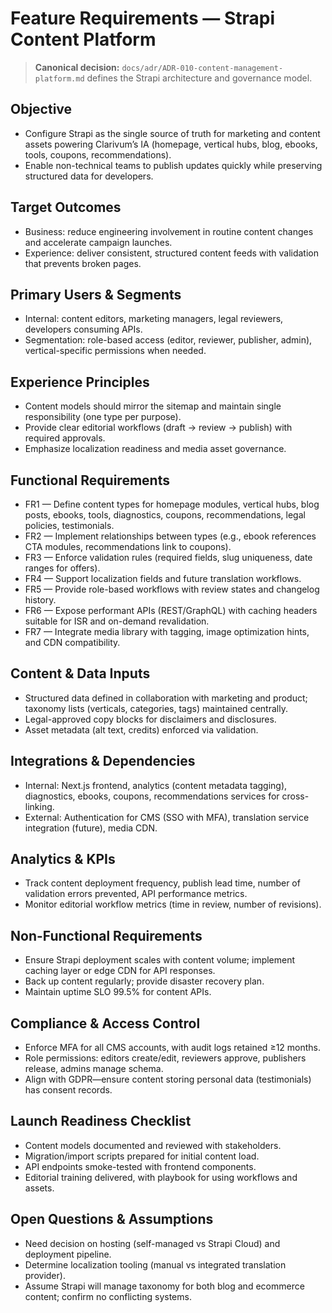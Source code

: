 # Feature Requirements — Strapi Content Platform

> **Canonical decision:** `docs/adr/ADR-010-content-management-platform.md` defines the Strapi architecture and governance model.

## Objective
- Configure Strapi as the single source of truth for marketing and content assets powering Clarivum’s IA (homepage, vertical hubs, blog, ebooks, tools, coupons, recommendations).
- Enable non-technical teams to publish updates quickly while preserving structured data for developers.

## Target Outcomes
- Business: reduce engineering involvement in routine content changes and accelerate campaign launches.
- Experience: deliver consistent, structured content feeds with validation that prevents broken pages.

## Primary Users & Segments
- Internal: content editors, marketing managers, legal reviewers, developers consuming APIs.
- Segmentation: role-based access (editor, reviewer, publisher, admin), vertical-specific permissions when needed.

## Experience Principles
- Content models should mirror the sitemap and maintain single responsibility (one type per purpose).
- Provide clear editorial workflows (draft → review → publish) with required approvals.
- Emphasize localization readiness and media asset governance.

## Functional Requirements
- FR1 — Define content types for homepage modules, vertical hubs, blog posts, ebooks, tools, diagnostics, coupons, recommendations, legal policies, testimonials.
- FR2 — Implement relationships between types (e.g., ebook references CTA modules, recommendations link to coupons).
- FR3 — Enforce validation rules (required fields, slug uniqueness, date ranges for offers).
- FR4 — Support localization fields and future translation workflows.
- FR5 — Provide role-based workflows with review states and changelog history.
- FR6 — Expose performant APIs (REST/GraphQL) with caching headers suitable for ISR and on-demand revalidation.
- FR7 — Integrate media library with tagging, image optimization hints, and CDN compatibility.

## Content & Data Inputs
- Structured data defined in collaboration with marketing and product; taxonomy lists (verticals, categories, tags) maintained centrally.
- Legal-approved copy blocks for disclaimers and disclosures.
- Asset metadata (alt text, credits) enforced via validation.

## Integrations & Dependencies
- Internal: Next.js frontend, analytics (content metadata tagging), diagnostics, ebooks, coupons, recommendations services for cross-linking.
- External: Authentication for CMS (SSO with MFA), translation service integration (future), media CDN.

## Analytics & KPIs
- Track content deployment frequency, publish lead time, number of validation errors prevented, API performance metrics.
- Monitor editorial workflow metrics (time in review, number of revisions).

## Non-Functional Requirements
- Ensure Strapi deployment scales with content volume; implement caching layer or edge CDN for API responses.
- Back up content regularly; provide disaster recovery plan.
- Maintain uptime SLO 99.5% for content APIs.

## Compliance & Access Control
- Enforce MFA for all CMS accounts, with audit logs retained ≥12 months.
- Role permissions: editors create/edit, reviewers approve, publishers release, admins manage schema.
- Align with GDPR—ensure content storing personal data (testimonials) has consent records.

## Launch Readiness Checklist
- Content models documented and reviewed with stakeholders.
- Migration/import scripts prepared for initial content load.
- API endpoints smoke-tested with frontend components.
- Editorial training delivered, with playbook for using workflows and assets.

## Open Questions & Assumptions
- Need decision on hosting (self-managed vs Strapi Cloud) and deployment pipeline.
- Determine localization tooling (manual vs integrated translation provider).
- Assume Strapi will manage taxonomy for both blog and ecommerce content; confirm no conflicting systems.
